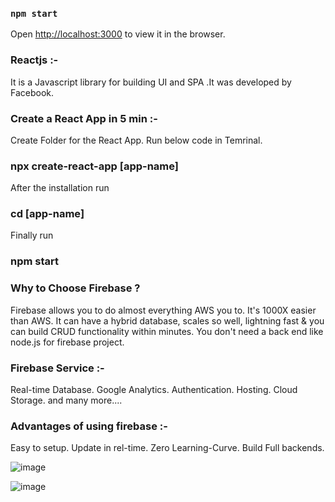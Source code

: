 

### `npm start`
Open [http://localhost:3000](http://localhost:3000) to view it in the browser.

### Reactjs :- 

It is a Javascript library for building UI and SPA .It was developed by Facebook.

### Create a React App in 5 min :- 

Create Folder for the React App.
Run below code in Temrinal.

### npx create-react-app [app-name]

After the installation run

### cd [app-name]

Finally run

### npm start

### Why to Choose Firebase ?

Firebase allows you to do almost everything AWS you to. It's 1000X easier than AWS. It can have a hybrid database, scales so well, lightning fast & you can build CRUD functionality within minutes. You don't need a back end like node.js for firebase project.


### Firebase Service :- 

Real-time Database.
Google Analytics.
Authentication.
Hosting.
Cloud Storage.
and many more....

### Advantages of using firebase :-

Easy to setup.
Update in rel-time.
Zero Learning-Curve.
Build Full backends.




![image](https://res.cloudinary.com/singhprateek089/image/upload/v1599332455/Screenshot_8_clwkcy.png)

![image](https://res.cloudinary.com/singhprateek089/image/upload/v1599332458/Screenshot_9_hvukn3.png)



